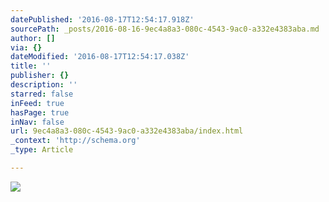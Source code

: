 ```yaml
---
datePublished: '2016-08-17T12:54:17.918Z'
sourcePath: _posts/2016-08-16-9ec4a8a3-080c-4543-9ac0-a332e4383aba.md
author: []
via: {}
dateModified: '2016-08-17T12:54:17.038Z'
title: ''
publisher: {}
description: ''
starred: false
inFeed: true
hasPage: true
inNav: false
url: 9ec4a8a3-080c-4543-9ac0-a332e4383aba/index.html
_context: 'http://schema.org'
_type: Article

---
```

![](https://the-grid-user-content.s3-us-west-2.amazonaws.com/27bcdf03-e42c-4f14-b0b3-04cb99118704.jpg)